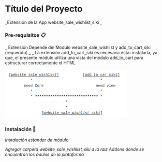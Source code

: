 # Título del Proyecto

_Extensión de la App website_sale_wishlist_siki _

### Pre-requisitos 📋

_ Extensión Depende del Módulo website_sale_wishlist y add_to_cart_siki (requerido) _
_ La extensión add_to_cart_siki es necesaria estar instalarla, ya que, el presente módulo utiliza una
vista del módulo add_to_cart para estructurar correctamente el HTML

![Alt text](https://github.com/ControlWebManager/website_sale_wishlist_siki/blob/master/website_sale_wishlist_siki/static/description/img/dependencias.png?raw=true "Dependencia")
                
### Instalación 🔧

_Instalación estandar de módulo_

_Agregar carpeta website_sale_wishlist_siki  a la raiz Addons donde se encuentran los ódulos de la plataforma_

